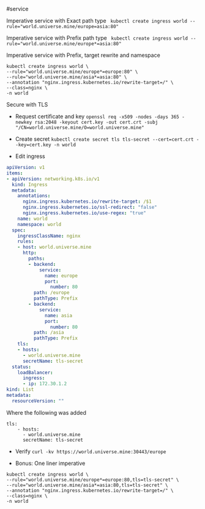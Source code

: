 #service 

Imperative service with Exact path type ` kubectl create ingress world --rule="world.universe.mine/europe=asia:80"`

Imperative service with Prefix path type ` kubectl create ingress world --rule="world.universe.mine/europe*=asia:80"`

Imperative service with Prefix, target rewrite and namespace
```
kubectl create ingress world \
--rule="world.universe.mine/europe*=europe:80" \
--rule="world.universe.mine/asia*=asia:80" \
--annotation "nginx.ingress.kubernetes.io/rewrite-target=/" \
--class=nginx \
-n world
```

Secure with TLS

- Request certificate and key
`openssl req -x509 -nodes -days 365 -newkey rsa:2048 -keyout cert.key -out cert.crt -subj "/CN=world.universe.mine/O=world.universe.mine"`

- Create secret
`kubectl create secret tls tls-secret --cert=cert.crt --key=cert.key -n world`

- Edit ingress
```yaml
apiVersion: v1
items:
- apiVersion: networking.k8s.io/v1
  kind: Ingress
  metadata:
    annotations:
      nginx.ingress.kubernetes.io/rewrite-target: /$1
      nginx.ingress.kubernetes.io/ssl-redirect: "false"
      nginx.ingress.kubernetes.io/use-regex: "true"
    name: world
    namespace: world
  spec:
    ingressClassName: nginx
    rules:
    - host: world.universe.mine
      http:
        paths:
        - backend:
            service:
              name: europe
              port:
                number: 80
          path: /europe
          pathType: Prefix
        - backend:
            service:
              name: asia
              port:
                number: 80
          path: /asia
          pathType: Prefix
    tls:
    - hosts:
      - world.universe.mine
      secretName: tls-secret
  status:
    loadBalancer:
      ingress:
      - ip: 172.30.1.2
kind: List
metadata:
  resourceVersion: ""
```

Where the following was added
```
tls:
    - hosts:
      - world.universe.mine
      secretName: tls-secret
```
- Verify
`curl -kv https://world.universe.mine:30443/europe`

- Bonus: One liner imperative
```
kubectl create ingress world \
--rule="world.universe.mine/europe*=europe:80,tls=tls-secret" \
--rule="world.universe.mine/asia*=asia:80,tls=tls-secret" \
--annotation "nginx.ingress.kubernetes.io/rewrite-target=/" \
--class=nginx \
-n world
```

